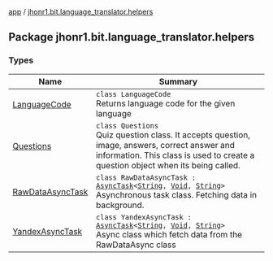 [app](../index.md) / [jhonr1.bit.language_translator.helpers](./index.md)

## Package jhonr1.bit.language_translator.helpers

### Types

| Name | Summary |
|---|---|
| [LanguageCode](-language-code/index.md) | `class LanguageCode`<br>Returns language code for the given language |
| [Questions](-questions/index.md) | `class Questions`<br>Quiz question class. It accepts question, image, answers, correct answer and information. This class is used to create a question object when its being called. |
| [RawDataAsyncTask](-raw-data-async-task/index.md) | `class RawDataAsyncTask : `[`AsyncTask`](https://developer.android.com/reference/android/os/AsyncTask.html)`<`[`String`](https://kotlinlang.org/api/latest/jvm/stdlib/kotlin/-string/index.html)`, `[`Void`](https://developer.android.com/reference/java/lang/Void.html)`, `[`String`](https://kotlinlang.org/api/latest/jvm/stdlib/kotlin/-string/index.html)`>`<br>Asynchronous task class. Fetching data in background. |
| [YandexAsyncTask](-yandex-async-task/index.md) | `class YandexAsyncTask : `[`AsyncTask`](https://developer.android.com/reference/android/os/AsyncTask.html)`<`[`String`](https://kotlinlang.org/api/latest/jvm/stdlib/kotlin/-string/index.html)`, `[`Void`](https://developer.android.com/reference/java/lang/Void.html)`, `[`String`](https://kotlinlang.org/api/latest/jvm/stdlib/kotlin/-string/index.html)`>`<br>Async class which fetch data from the RawDataAsync class |
